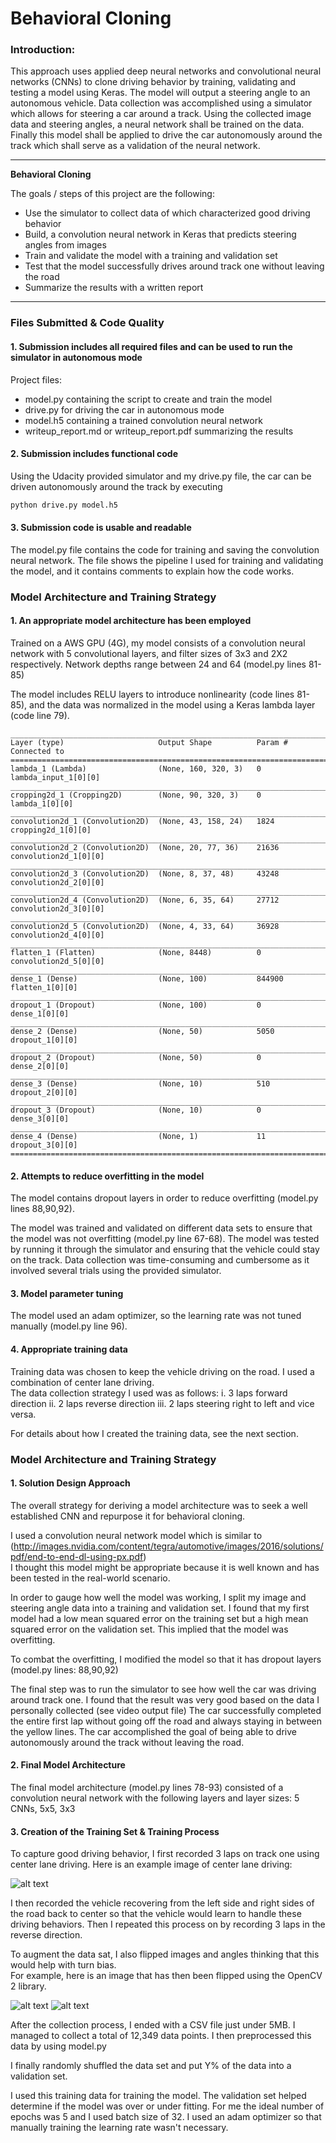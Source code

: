 # **Behavioral Cloning**


### Introduction:
This approach uses applied deep neural networks and convolutional neural networks (CNNs) to clone driving behavior by training,
validating and testing a model using Keras. The model will output a steering angle to an autonomous vehicle. Data collection was
accomplished using a simulator which allows for steering a car around a track. Using the collected image data and steering angles,
a neural network shall be trained on the data. Finally this model shall be applied to drive the car autonomously around the track
which shall serve as a validation of the neural network.


---

**Behavioral Cloning**

The goals / steps of this project are the following:
* Use the simulator to collect data of which characterized good driving behavior
* Build, a convolution neural network in Keras that predicts steering angles from images
* Train and validate the model with a training and validation set
* Test that the model successfully drives around track one without leaving the road
* Summarize the results with a written report


[//]: # (Image References)

[image1]: ./examples/placeholder.png "Model Visualization"
[image2]: ./examples/placeholder.png "Grayscaling"
[image3]: ./examples/placeholder_small.png "Recovery Image"
[image4]: ./examples/placeholder_small.png "Recovery Image"
[image5]: ./examples/placeholder_small.png "Recovery Image"
[image6]: ./examples/placeholder_small.png "Normal Image"
[image7]: ./examples/placeholder_small.png "Flipped Image"

---
### Files Submitted & Code Quality

#### 1. Submission includes all required files and can be used to run the simulator in autonomous mode

Project files:
* model.py containing the script to create and train the model
* drive.py for driving the car in autonomous mode
* model.h5 containing a trained convolution neural network
* writeup_report.md or writeup_report.pdf summarizing the results

#### 2. Submission includes functional code
Using the Udacity provided simulator and my drive.py file, the car can be driven autonomously around the track by executing
```sh
python drive.py model.h5
```

#### 3. Submission code is usable and readable

The model.py file contains the code for training and saving the convolution neural network.
The file shows the pipeline I used for training and validating the model, and it
contains comments to explain how the code works.

### Model Architecture and Training Strategy

#### 1. An appropriate model architecture has been employed

Trained on a AWS GPU (4G), my model consists of a convolution neural network with 5 convolutional layers, and filter sizes of 3x3 and 2X2 respectively.
Network depths range between 24 and 64 (model.py lines 81-85)

The model includes RELU layers to introduce nonlinearity (code lines 81-85), and the data was normalized in the model using a Keras lambda layer (code line 79).

    ____________________________________________________________________________________________________
    Layer (type)                     Output Shape          Param #     Connected to
    ====================================================================================================
    lambda_1 (Lambda)                (None, 160, 320, 3)   0           lambda_input_1[0][0]
    ____________________________________________________________________________________________________
    cropping2d_1 (Cropping2D)        (None, 90, 320, 3)    0           lambda_1[0][0]
    ____________________________________________________________________________________________________
    convolution2d_1 (Convolution2D)  (None, 43, 158, 24)   1824        cropping2d_1[0][0]
    ____________________________________________________________________________________________________
    convolution2d_2 (Convolution2D)  (None, 20, 77, 36)    21636       convolution2d_1[0][0]
    ____________________________________________________________________________________________________
    convolution2d_3 (Convolution2D)  (None, 8, 37, 48)     43248       convolution2d_2[0][0]
    ____________________________________________________________________________________________________
    convolution2d_4 (Convolution2D)  (None, 6, 35, 64)     27712       convolution2d_3[0][0]
    ____________________________________________________________________________________________________
    convolution2d_5 (Convolution2D)  (None, 4, 33, 64)     36928       convolution2d_4[0][0]
    ____________________________________________________________________________________________________
    flatten_1 (Flatten)              (None, 8448)          0           convolution2d_5[0][0]
    ____________________________________________________________________________________________________
    dense_1 (Dense)                  (None, 100)           844900      flatten_1[0][0]
    ____________________________________________________________________________________________________
    dropout_1 (Dropout)              (None, 100)           0           dense_1[0][0]
    ____________________________________________________________________________________________________
    dense_2 (Dense)                  (None, 50)            5050        dropout_1[0][0]
    ____________________________________________________________________________________________________
    dropout_2 (Dropout)              (None, 50)            0           dense_2[0][0]
    ____________________________________________________________________________________________________
    dense_3 (Dense)                  (None, 10)            510         dropout_2[0][0]
    ____________________________________________________________________________________________________
    dropout_3 (Dropout)              (None, 10)            0           dense_3[0][0]
    ____________________________________________________________________________________________________
    dense_4 (Dense)                  (None, 1)             11          dropout_3[0][0]
    ====================================================================================================

#### 2. Attempts to reduce overfitting in the model

The model contains dropout layers in order to reduce overfitting (model.py lines 88,90,92).

The model was trained and validated on different data sets to ensure that the model was not overfitting (model.py line 67-68). The model was tested by running it through the simulator and ensuring that the vehicle could stay on the track.  Data collection was time-consuming and cumbersome as it involved several trials using the provided simulator.

#### 3. Model parameter tuning

The model used an adam optimizer, so the learning rate was not tuned manually (model.py line 96).

#### 4. Appropriate training data

Training data was chosen to keep the vehicle driving on the road. I used a combination of center lane driving.  
The data collection strategy I used was as follows:
  i.  3 laps forward direction
  ii. 2 laps reverse direction
  iii. 2 laps steering right to left and vice versa.  

For details about how I created the training data, see the next section.

### Model Architecture and Training Strategy

#### 1. Solution Design Approach

The overall strategy for deriving a model architecture was to seek a well established CNN and repurpose it for behavioral cloning.  

I used a convolution neural network model which is similar to (http://images.nvidia.com/content/tegra/automotive/images/2016/solutions/pdf/end-to-end-dl-using-px.pdf)  
I thought this model might be appropriate because it is well known and has been tested in the real-world scenario.

In order to gauge how well the model was working, I split my image and steering angle data into a training and validation set.
I found that my first model had a low mean squared error on the training set but a high mean squared error on the validation set.
This implied that the model was overfitting.

To combat the overfitting, I modified the model so that it has dropout layers (model.py lines:  88,90,92)


The final step was to run the simulator to see how well the car was driving around track one. I found that the result was very good based on the data I personally collected (see video output file)
The car successfully completed the entire first lap without going off the road and always staying in between the yellow lines. The car accomplished the goal of being able to drive autonomously around the track without leaving the road.

#### 2. Final Model Architecture

The final model architecture (model.py lines 78-93) consisted of a convolution neural network with the following layers and layer sizes:
5 CNNs, 5x5, 3x3

#### 3. Creation of the Training Set & Training Process

To capture good driving behavior, I first recorded 3 laps on track one using center lane driving. Here is an example image of center lane driving:

![alt text](https://github.com/knasim/Behavioral-Cloning/blob/master/images/2018_03_04_22_37_09_528.jpg)

I then recorded the vehicle recovering from the left side and right sides of the road back to center so that the vehicle would learn to handle these driving behaviors.  Then I repeated this process on by recording 3 laps in the reverse direction.

To augment the data sat, I also flipped images and angles thinking that this would help with turn bias.   
For example, here is an image that has then been flipped using the OpenCV 2 library.

![alt text](https://github.com/knasim/Behavioral-Cloning/blob/master/images/2018_03_04_22_37_09_528.jpg)
![alt text](https://github.com/knasim/Behavioral-Cloning/blob/master/images/2018_03_04_22_37_09_529.jpg)


After the collection process, I ended with a CSV file just under 5MB.  I managed to collect a total of 12,349 data points.
I then preprocessed this data by using model.py

I finally randomly shuffled the data set and put Y% of the data into a validation set.

I used this training data for training the model. The validation set helped determine if the model was over or under fitting.
For me the ideal number of epochs was  5 and I used  batch size of 32.  I used an adam optimizer so that manually training
the learning rate wasn't necessary.
